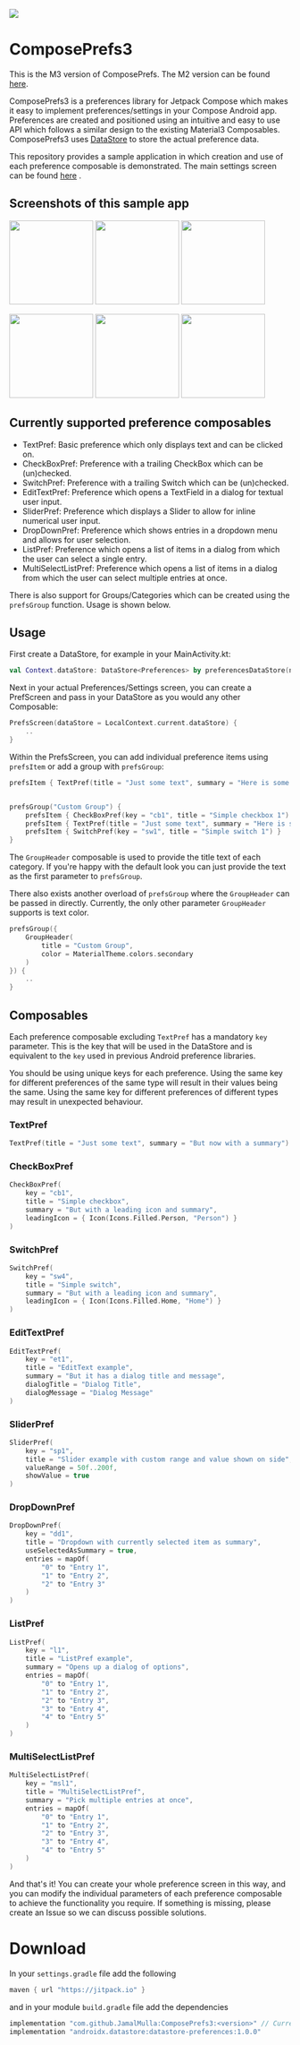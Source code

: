 [![](https://jitpack.io/v/JamalMulla/ComposePrefs3.svg)](https://jitpack.io/#JamalMulla/ComposePrefs3)

# ComposePrefs3

This is the M3 version of ComposePrefs. The M2 version can be found [here](https://github.com/JamalMulla/ComposePrefs/).


ComposePrefs3 is a preferences library for Jetpack Compose which makes it easy to implement
preferences/settings in your Compose Android app. Preferences are created and positioned using an
intuitive and easy to use API which follows a similar design to the existing Material3 Composables.
ComposePrefs3
uses [DataStore](https://developer.android.com/topic/libraries/architecture/datastore) to store the
actual preference data.

This repository provides a sample application in which creation and use of each preference
composable is demonstrated. The main settings screen can be
found [here](https://github.com/JamalMulla/ComposePrefs/blob/master/app/src/main/java/com/jamal/composeprefssample/SettingsScreen.kt)
.

## Screenshots of this sample app

<p float="left">
    <img src="/img/1.jpg?raw=true" width="150"/>
    <img src="/img/2.jpg?raw=true" width="150"/>
    <img src="/img/3.jpg?raw=true" width="150"/>
</p>
<p float="left">    
    <img src="/img/4.jpg?raw=true" width="150"/>
    <img src="/img/5.jpg?raw=true" width="150"/>
    <img src="/img/6.jpg?raw=true" width="150"/>
</p>

## Currently supported preference composables

- TextPref: Basic preference which only displays text and can be clicked on.
- CheckBoxPref: Preference with a trailing CheckBox which can be (un)checked.
- SwitchPref: Preference with a trailing Switch which can be (un)checked.
- EditTextPref: Preference which opens a TextField in a dialog for textual user input.
- SliderPref: Preference which displays a Slider to allow for inline numerical user input.
- DropDownPref: Preference which shows entries in a dropdown menu and allows for user selection.
- ListPref: Preference which opens a list of items in a dialog from which the user can select a
  single entry.
- MultiSelectListPref: Preference which opens a list of items in a dialog from which the user can
  select multiple entries at once.

There is also support for Groups/Categories which can be created using the `prefsGroup` function.
Usage is shown below.

## Usage

First create a DataStore, for example in your MainActivity.kt:

``` kotlin
val Context.dataStore: DataStore<Preferences> by preferencesDataStore(name = "settings")
```

Next in your actual Preferences/Settings screen, you can create a PrefScreen and pass in your
DataStore as you would any other Composable:

``` kotlin
PrefsScreen(dataStore = LocalContext.current.dataStore) {
    ..
}
```

Within the PrefsScreen, you can add individual preference items using `prefsItem` or add a group
with `prefsGroup`:

``` kotlin
prefsItem { TextPref(title = "Just some text", summary = "Here is some summary text") }


prefsGroup("Custom Group") {
    prefsItem { CheckBoxPref(key = "cb1", title = "Simple checkbox 1") }
    prefsItem { TextPref(title = "Just some text", summary = "Here is some summary text") }
    prefsItem { SwitchPref(key = "sw1", title = "Simple switch 1") }
}
```

The `GroupHeader` composable is used to provide the title text of each category. If you're happy
with the default look you can just provide the text as the first parameter to `prefsGroup`.

There also exists another overload of `prefsGroup` where the `GroupHeader` can be passed in
directly. Currently, the only other parameter `GroupHeader` supports is text color.

``` kotlin
prefsGroup({
    GroupHeader(
        title = "Custom Group",
        color = MaterialTheme.colors.secondary
    )
}) {
    ..
}
```

## Composables

Each preference composable excluding `TextPref` has a mandatory `key` parameter. This is the key
that will be used in the DataStore and is equivalent to the `key` used in previous Android
preference libraries.

You should be using unique keys for each preference. Using the same key for different preferences of
the same type will result in their values being the same. Using the same key for different
preferences of different types may result in unexpected behaviour.

### TextPref

``` kotlin
TextPref(title = "Just some text", summary = "But now with a summary")
```

### CheckBoxPref

``` kotlin
CheckBoxPref(
    key = "cb1",
    title = "Simple checkbox",
    summary = "But with a leading icon and summary",
    leadingIcon = { Icon(Icons.Filled.Person, "Person") }
)
```

### SwitchPref

``` kotlin
SwitchPref(
    key = "sw4",
    title = "Simple switch",
    summary = "But with a leading icon and summary",
    leadingIcon = { Icon(Icons.Filled.Home, "Home") }
)
```

### EditTextPref

``` kotlin
EditTextPref(
    key = "et1",
    title = "EditText example",
    summary = "But it has a dialog title and message",
    dialogTitle = "Dialog Title",
    dialogMessage = "Dialog Message"
)
```

### SliderPref

``` kotlin
SliderPref(
    key = "sp1",
    title = "Slider example with custom range and value shown on side",
    valueRange = 50f..200f,
    showValue = true
)
```

### DropDownPref

``` kotlin
DropDownPref(
    key = "dd1",
    title = "Dropdown with currently selected item as summary",
    useSelectedAsSummary = true,
    entries = mapOf(
        "0" to "Entry 1",
        "1" to "Entry 2",
        "2" to "Entry 3"
    )
)
```

### ListPref

``` kotlin
ListPref(
    key = "l1",
    title = "ListPref example",
    summary = "Opens up a dialog of options",
    entries = mapOf(
        "0" to "Entry 1",
        "1" to "Entry 2",
        "2" to "Entry 3",
        "3" to "Entry 4",
        "4" to "Entry 5"
    )
)
```

### MultiSelectListPref

``` kotlin
MultiSelectListPref(
    key = "msl1",
    title = "MultiSelectListPref",
    summary = "Pick multiple entries at once",
    entries = mapOf(
        "0" to "Entry 1",
        "1" to "Entry 2",
        "2" to "Entry 3",
        "3" to "Entry 4",
        "4" to "Entry 5"
    )
)
```

And that's it! You can create your whole preference screen in this way, and you can modify the
individual parameters of each preference composable to achieve the functionality you require. If
something is missing, please create an Issue so we can discuss possible solutions.

# Download

In your `settings.gradle` file add the following

``` groovy
maven { url "https://jitpack.io" }
```

and in your module `build.gradle` file add the dependencies

``` groovy
implementation "com.github.JamalMulla:ComposePrefs3:<version>" // Current is 1.0.4
implementation "androidx.datastore:datastore-preferences:1.0.0"
```




